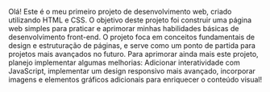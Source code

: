 Olá! Este é o meu primeiro projeto de desenvolvimento web, criado utilizando HTML e CSS. O objetivo deste projeto foi construir uma página web simples para praticar e aprimorar minhas habilidades básicas de desenvolvimento front-end. O projeto foca em conceitos fundamentais de design e estruturação de páginas, e serve como um ponto de partida para projetos mais avançados no futuro. Para aprimorar ainda mais este projeto, planejo implementar algumas melhorias: Adicionar interatividade com JavaScript, implementar um design responsivo mais avançado, incorporar imagens e elementos gráficos adicionais para enriquecer o conteúdo visual!